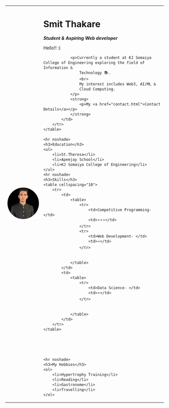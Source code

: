 <html lang="en">

<head>
    <meta charset="UTF-8">
    <meta http-equiv="X-UA-Compatible" content="IE=edge">
    <meta name="viewport" content="width=device-width, initial-scale=1.0">
    <title>Smit's Personal Website</title>
</head>

<body>
    <table cellspacing="20">
        <tr>
            <td><img src="images/my photo.png" alt="Smit profile photo">
            </td>
            <td>
                <h1>Smit Thakare</h1>
                <em>
                    <strong>
                        <p>Student & Aspiring Web developer</p>
                    </strong>
                </em>
                <p>Hello!! :)</p>

                <p>Currently a student at KJ Somaiya College of Engineering exploring the field of Information &
                    Technology 📚.
                    <br>
                    My interest includes Web3, AI/ML &
                    Cloud Computing.
                </p>
                <strong>
                    <p>My <a href="contact.html">Contact Details</a></p>
                </strong>
            </td>
        </tr>
    </table>

    <hr noshade>
    <h3>Education</h3>
    <ul>
        <li>St.Theresa</li>
        <li>Apeejay School</li>
        <li>KJ Somaiya College of Engineering</li>
    </ul>
    <hr noshade>
    <h3>Skills</h3>
    <table cellspacing="10">
        <tr>
            <td>
                <table>
                    <tr>
                        <td>Competitive Programming-</td>
                        <td>⭐️⭐️⭐️</td>
                    </tr>
                    <tr>
                        <td>Web Development- </td>
                        <td>⭐️</td>
                    </tr>


                </table>
            </td>
            <td>
                <table>
                    <tr>
                        <td>Data Science- </td>
                        <td>⭐️</td>
                    </tr>


                </table>
            </td>
        </tr>
    </table>





    <hr noshade>
    <h3>My Hobbies</h3>
    <ol>
        <li>Hypertrophy Training</li>
        <li>Reading</li>
        <li>Gastronome</li>
        <li>Travelling</li>
    </ol>
</body>

</html>
